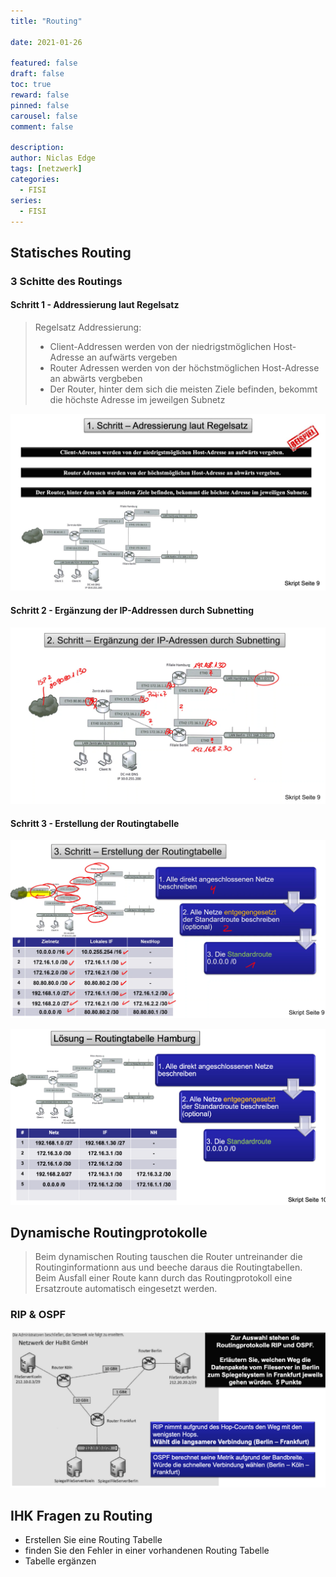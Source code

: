 ```yaml
---
title: "Routing"

date: 2021-01-26

featured: false
draft: false
toc: true
reward: false
pinned: false
carousel: false
comment: false

description:
author: Niclas Edge
tags: [netzwerk]
categories:
  - FISI
series:
  - FISI
---
```


## Statisches Routing

### 3 Schitte des Routings

#### Schritt 1 - Addressierung laut Regelsatz

> Regelsatz Addressierung:
>
> - Client-Addressen werden von der niedrigstmöglichen Host-Adresse an aufwärts vergeben
> - Router Adressen werden von der höchstmöglichen Host-Adresse an abwärts vergbeben
> - Der Router, hinter dem sich die meisten Ziele befinden, bekommt die höchste Adresse im jeweilgen Subnetz

[![](image-1664301359889.jpeg)](image-1664301359889.jpeg)

#### Schritt 2 - Ergänzung der IP-Addressen durch Subnetting

[![](image-1664301715434-01-26.png)](image-1664301715434-01-26.png)

#### Schritt 3 - Erstellung der Routingtabelle

[![](image-1664302198399-09-51.png)](image-1664302198399-09-51.png)

[![Bildschirmfoto 2022-10-13 um 09.56.28.png](bildschirmfoto-2022-10-13-um-09-56-28.png)](bildschirmfoto-2022-10-13-um-09-56-28.png)

## Dynamische Routingprotokolle
> Beim dynamischen Routing tauschen die Router untreinander die Routinginformationn aus und beeche daraus die Routingtabellen. Beim Ausfall einer Route kann durch das Routingprotokoll eine Ersatzroute automatisch eingesetzt werden.


### RIP & OSPF
![](Bildschirmfoto%202022-11-12%20um%2016.09.23.png)



## IHK Fragen zu Routing

- Erstellen Sie eine Routing Tabelle
- finden Sie den Fehler in einer vorhandenen Routing Tabelle
- Tabelle ergänzen
